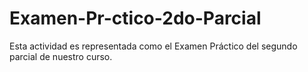 # Examen-Pr-ctico-2do-Parcial
Esta actividad es representada como el Examen Práctico del segundo parcial de nuestro curso.
